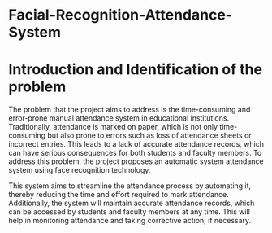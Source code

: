 # Facial-Recognition-Attendance-System

# Introduction and Identification of the problem

The problem that the project aims to address is the time-consuming and error-prone manual attendance system in educational institutions. Traditionally, attendance is marked on paper, which is not only time-consuming but also prone to errors such as loss of attendance sheets or incorrect entries. This leads to a lack of accurate attendance records, which can have serious consequences for both students and faculty members. To address this problem, the project proposes an automatic system attendance system using face recognition technology. 

This system aims to streamline the attendance process by automating it, thereby reducing the time and effort required to mark attendance. Additionally, the system will maintain accurate attendance records, which can be accessed by students and faculty members at any time. This will help in monitoring attendance and taking corrective action, if necessary.
